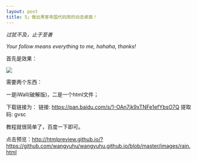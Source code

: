```yaml
---
layout: post
title: 5」做出黑客帝国代码雨的动态桌面！
---
```


*过犹不及，止于至善*

*Your follow means everything to me, hahaha, thanks!*

首先是效果：

![](/images/3.gif)

需要两个东西：

一是iWall(破解版)，二是一个html文件；

下载链接为：
链接: https://pan.baidu.com/s/1-OAn7jk9xTNFe1efYbsO7Q 提取码: gvsc

教程就很简单了，百度一下即可。

点击预览：http://htmlpreview.github.io/?https://github.com/wangyuhu/wangyuhu.github.io/blob/master/images/rain.html